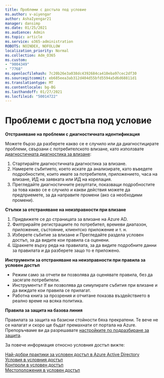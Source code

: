 ```yaml
---
title: Проблеми с достъпа под условие
ms.author: v-aiyengar
author: AshaIyengar21
manager: dansimp
ms.date: 01/25/2021
ms.audience: Admin
ms.topic: article
ms.service: o365-administration
ROBOTS: NOINDEX, NOFOLLOW
localization_priority: Normal
ms.collection: Adm_O365
ms.custom:
- "9004349"
- "7768"
ms.openlocfilehash: 7c20b26e3a038dc4392684ca410eba97cec2df30
ms.sourcegitcommit: eb685eea3ab312d404d55bfd5594a5d6d68811d1
ms.translationtype: MT
ms.contentlocale: bg-BG
ms.lasthandoff: 01/27/2021
ms.locfileid: "50014722"
---
```

# <a name="conditional-access-issues"></a>Проблеми с достъпа под условие

**Отстраняване на проблеми с диагностичната идентификация**

Можете бързо да разберете какво се е случило или да диагностицирате проблеми, свързани с потребителското влизане, като използвате [диагностичната диагностика за влизане](https://portal.azure.com/#blade/Microsoft_AAD_IAM/ActiveDirectoryMenuBlade/diagnose/symptomId/ms_aad_dxp_signin_caDiagnoseAndSolveSummarySymptom):

1. Стартирайте диагностичната диагностика за влизане.
1. Намерете събитието, което искате да анализирате, като въведете подробностите, които имате за потребителя, приложението, часа на влизане, ИД на заявката или ИД на корелация.
1. Прегледайте диагностичните резултати, показващи подробностите за това какво се е случило и какви действия можете да предприемете, за да направите промени (ако са необходими промени).

**Стъпки за отстраняване на неизправности при влизане** 

1. Придвижете се до страницата за влизане на Azure AD.
1. Филтрирайте регистрациите по потребител, времеви диапазон, приложение, състояние, клиентско приложение и т. н.
1. Изберете събитие за влизане и Прегледайте раздела условен достъп, за да видите кои правила са оценени.
1. Щракнете върху реда на правилата, за да видите подробните данни за правилата и да разберете защо то е приложено.

**Инструменти за отстраняване на неизправности при правила за условен достъп**

- Режим само за отчети ви позволява да оценявате правила, без да засягате потребители.
- Инструментът If ви позволява да симулирате събития при влизане и да виждате кои правила се прилагат.
- Работна книга за прозрения и отчитане показва въздействието в реално време на всяка политика.

**Правила за защита на базова линия**

Правилата за защита на базисни стойности бяха прекратени. Те вече не се налагат и скоро ще бъдат премахнати от портала на Azure. Препоръчваме ви да разрешавате [настройките по подразбиране за защита](https://docs.microsoft.com/azure/active-directory/fundamentals/concept-fundamentals-security-defaults).

За повече информация относно условния достъп вижте:

[Най-добри практики за условен достъп в Azure Active Directory](https://docs.microsoft.com/azure/active-directory/conditional-access/best-practices)  
 [Условия в условния достъп](https://docs.microsoft.com/azure/active-directory/conditional-access/best-practices)  
 [Контроли в условен достъп](https://docs.microsoft.com/azure/active-directory/conditional-access/controls)  
 [Местоположения в условен достъп](https://docs.microsoft.com/azure/active-directory/conditional-access/location-condition)
